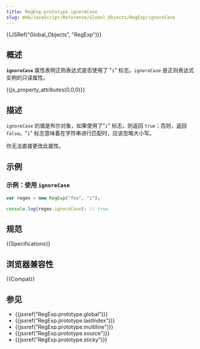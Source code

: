 ```yaml
---
title: RegExp.prototype.ignoreCase
slug: Web/JavaScript/Reference/Global_Objects/RegExp/ignoreCase
---
```


{{JSRef("Global_Objects", "RegExp")}}

## 概述

**`ignoreCase`** 属性表明正则表达式是否使用了 "`i`" 标志。`ignoreCase` 是正则表达式实例的只读属性。

{{js_property_attributes(0,0,0)}}

## 描述

`ignoreCase` 的值是布尔对象，如果使用了"`i`" 标志，则返回 `true`；否则，返回 `false`。"`i`" 标志意味着在字符串进行匹配时，应该忽略大小写。

你无法直接更改此属性。

## 示例

### 示例：使用 `ignoreCase`

```js
var regex = new RegExp("foo", "i");

console.log(regex.ignoreCase); // true
```

## 规范

{{Specifications}}

## 浏览器兼容性

{{Compat}}

## 参见

- {{jsxref("RegExp.prototype.global")}}
- {{jsxref("RegExp.prototype.lastIndex")}}
- {{jsxref("RegExp.prototype.multiline")}}
- {{jsxref("RegExp.prototype.source")}}
- {{jsxref("RegExp.prototype.sticky")}}
